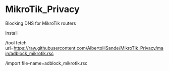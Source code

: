 # MikroTik_Privacy
Blocking DNS for MikroTik routers

Install

/tool fetch url=https://raw.githubusercontent.com/AlbertoHSande/MikroTik_Privacy/main/adblock_mikrotik.rsc

/import file-name=adblock_mikrotik.rsc
